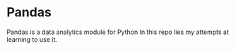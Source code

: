 # Pandas
Pandas is a data analytics module for Python
In this repo lies my attempts at learning to use it.
